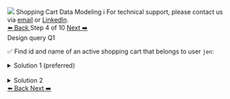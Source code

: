 <!-- TOP -->
<div class="top">
  <img src="https://datastax-academy.github.io/katapod-shared-assets/images/ds-academy-logo.svg" />
  <span class="scenario-title">Shopping Cart Data Modeling</span>
  <span class="scenario-subtitle">ℹ️ For technical support, please contact us via <a href="mailto:aleksandr.volochnev@datastax.com">email</a> or <a href="https://dtsx.io/aleks">LinkedIn</a>.</span> 
</div>

<!-- NAVIGATION -->
<div id="navigation-top" class="navigation-top">
 <a href='command:katapod.loadPage?[{"step":"step3-astra"}]'
   class="btn btn-dark navigation-top-left">⬅️ Back
 </a>
<span class="step-count"> Step 4 of 10</span>
 <a href='command:katapod.loadPage?[{"step":"step5-astra"}]' 
    class="btn btn-dark navigation-top-right">Next ➡️
  </a>
</div>

<!-- CONTENT -->

<div class="step-title">Design query Q1</div>

✅ Find id and name of an active shopping cart that belongs to user `jen`:
 
<details>
  <summary>Solution 1 (preferred)</summary>

```
-- Retrieve all carts for jen
-- and scan the result set
-- within an application
-- to find an active cart.
SELECT user_id, cart_name, 
       cart_id, cart_is_active
FROM carts_by_user
WHERE user_id = 'jen';
```

</details>

<br/>

<details>
  <summary>Solution 2</summary>

```
-- Retrieve all carts for jen
-- and scan the result set
-- within Cassandra
-- to find an active cart.
-- Note that this is a rare case of
-- scanning within a small partition
-- when ALLOW FILTERING 
-- might be acceptable. 
SELECT user_id, cart_name, 
       cart_id, cart_is_active
FROM carts_by_user
WHERE user_id = 'jen'
  AND cart_is_active = true 
ALLOW FILTERING;
```

</details>

<!-- NAVIGATION -->
<div id="navigation-bottom" class="navigation-bottom">
 <a href='command:katapod.loadPage?[{"step":"step3-astra"}]'
   class="btn btn-dark navigation-bottom-left">⬅️ Back
 </a>
 <a href='command:katapod.loadPage?[{"step":"step5-astra"}]'
    class="btn btn-dark navigation-bottom-right">Next ➡️
  </a>
</div>

